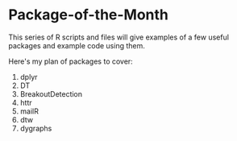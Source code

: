 # Package-of-the-Month

This series of R scripts and files will give examples of a few useful packages and example code using them.

Here's my plan of packages to cover:

1. dplyr
2. DT
3. BreakoutDetection
4. httr
5. mailR
6. dtw
7. dygraphs
